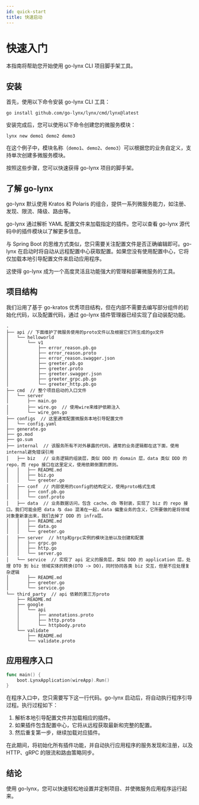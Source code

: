 ```yaml
---
id: quick-start
title: 快速启动
---
```


# 快速入门

本指南将帮助您开始使用 go-lynx CLI 项目脚手架工具。

## 安装

首先，使用以下命令安装 go-lynx CLI 工具：

```shell
go install github.com/go-lynx/lynx/cmd/lynx@latest
```

安装完成后，您可以使用以下命令创建您的微服务模块：

```shell
lynx new demo1 demo2 demo3
```

在这个例子中，模块名称（`demo1`、`demo2`、`demo3`）可以根据您的业务自定义，支持单次创建多微服务模块。

按照这些步骤，您可以快速获得 go-lynx 项目的脚手架。

## 了解 go-lynx

go-lynx 默认使用 Kratos 和 Polaris 的组合，提供一系列微服务能力，如注册、发现、限流、降级、路由等。

go-lynx 通过解析 YAML 配置文件来加载指定的插件。您可以查看 go-lynx 源代码中的插件模块以了解更多信息。

与 Spring Boot 的思维方式类似，您只需要关注配置文件是否正确编辑即可。go-lynx 在启动时将自动从远程配置中心获取配置。如果您没有使用配置中心，它将仅加载本地引导配置文件来启动应用程序。

这使得 go-lynx 成为一个高度灵活且功能强大的管理和部署微服务的工具。

## 项目结构

我们沿用了基于 go-kratos 优秀项目结构，但在内部不需要去编写部分组件的初始化代码，以及配置代码，通过 go-lynx 插件管理器已经实现了自动装配功能。

```
.
├── api // 下面维护了微服务使用的proto文件以及根据它们所生成的go文件
│   └── helloworld
│       └── v1
│           ├── error_reason.pb.go
│           ├── error_reason.proto
│           ├── error_reason.swagger.json
│           ├── greeter.pb.go
│           ├── greeter.proto
│           ├── greeter.swagger.json
│           ├── greeter_grpc.pb.go
│           └── greeter_http.pb.go
├── cmd  // 整个项目启动的入口文件
│   └── server
│       ├── main.go
│       ├── wire.go  // 使用wire来维护依赖注入
│       └── wire_gen.go
├── configs  // 这里通常配置微服务本地引导配置文件
│   └── config.yaml
├── generate.go
├── go.mod
├── go.sum
├── internal  // 该服务所有不对外暴露的代码，通常的业务逻辑都在这下面，使用internal避免错误引用
│   ├── biz   // 业务逻辑的组装层，类似 DDD 的 domain 层，data 类似 DDD 的 repo，而 repo 接口在这里定义，使用依赖倒置的原则。
│   │   ├── README.md
│   │   ├── biz.go
│   │   └── greeter.go
│   ├── conf  // 内部使用的config的结构定义，使用proto格式生成
│   │   ├── conf.pb.go
│   │   └── conf.proto
│   ├── data  // 业务数据访问，包含 cache、db 等封装，实现了 biz 的 repo 接口。我们可能会把 data 与 dao 混淆在一起，data 偏重业务的含义，它所要做的是将领域对象重新拿出来，我们去掉了 DDD 的 infra层。
│   │   ├── README.md
│   │   ├── data.go
│   │   └── greeter.go
│   ├── server  // http和grpc实例的模块注册以及创建和配置
│   │   ├── grpc.go
│   │   ├── http.go
│   │   └── server.go
│   └── service  // 实现了 api 定义的服务层，类似 DDD 的 application 层，处理 DTO 到 biz 领域实体的转换(DTO -> DO)，同时协同各类 biz 交互，但是不应处理复杂逻辑
│       ├── README.md
│       ├── greeter.go
│       └── service.go
└── third_party  // api 依赖的第三方proto
    ├── README.md
    ├── google
    │   └── api
    │       ├── annotations.proto
    │       ├── http.proto
    │       └── httpbody.proto
    └── validate
        ├── README.md
        └── validate.proto
```


## 应用程序入口

```go
func main() {
    boot.LynxApplication(wireApp).Run()
}
```

在程序入口中，您只需要写下这一行代码。go-lynx 启动后，将自动执行程序引导过程。执行过程如下：

1. 解析本地引导配置文件并加载相应的插件。
2. 如果插件包含配置中心，它将从远程获取最新和完整的配置。
3. 然后重复第一步，继续加载对应插件。

在此期间，将初始化所有插件功能，并自动执行应用程序的服务发现和注册，以及 HTTP、gRPC 的限流和路由策略同步。

## 结论

使用 go-lynx，您可以快速轻松地设置并定制项目、并使微服务应用程序运行起来。